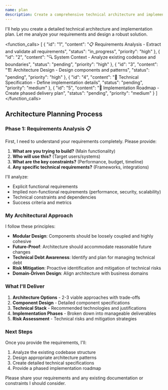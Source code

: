 ```yaml
---
name: plan
description: Create a comprehensive technical architecture and implementation plan
---
```


I'll help you create a detailed technical architecture and implementation plan. Let me analyze your requirements and design a robust solution.

<function_calls>
<invoke name="TodoWrite">
<parameter name="todos">[
  {
    "id": "1",
    "content": "📋 Requirements Analysis - Extract and validate all requirements",
    "status": "in_progress",
    "priority": "high"
  },
  {
    "id": "2",
    "content": "🔍 System Context - Analyze existing codebase and boundaries",
    "status": "pending",
    "priority": "high"
  },
  {
    "id": "3",
    "content": "🏗️ Architecture Design - Design components and patterns",
    "status": "pending",
    "priority": "high"
  },
  {
    "id": "4",
    "content": "📐 Technical Specification - Define implementation details",
    "status": "pending",
    "priority": "medium"
  },
  {
    "id": "5",
    "content": "📝 Implementation Roadmap - Create phased delivery plan",
    "status": "pending",
    "priority": "medium"
  }
]</parameter>
</invoke>
</function_calls>

## Architecture Planning Process

### Phase 1: Requirements Analysis 📋

First, I need to understand your requirements completely. Please provide:

1. **What are you trying to build?** (Main functionality)
2. **Who will use this?** (Target users/systems)
3. **What are the key constraints?** (Performance, budget, timeline)
4. **Any specific technical requirements?** (Frameworks, integrations)

I'll analyze:
- Explicit functional requirements
- Implied non-functional requirements (performance, security, scalability)
- Technical constraints and dependencies
- Success criteria and metrics

### My Architectural Approach

I follow these principles:
- **Modular Design**: Components should be loosely coupled and highly cohesive
- **Future-Proof**: Architecture should accommodate reasonable future changes
- **Technical Debt Awareness**: Identify and plan for managing technical debt
- **Risk Mitigation**: Proactive identification and mitigation of technical risks
- **Domain-Driven Design**: Align architecture with business domains

### What I'll Deliver

1. **Architecture Options** - 2-3 viable approaches with trade-offs
2. **Component Design** - Detailed component specifications
3. **Technical Stack** - Recommended technologies and justifications
4. **Implementation Phases** - Broken down into manageable deliverables
5. **Risk Assessment** - Technical risks and mitigation strategies

### Next Steps

Once you provide the requirements, I'll:
1. Analyze the existing codebase structure
2. Design appropriate architecture patterns
3. Create detailed technical specifications
4. Provide a phased implementation roadmap

Please share your requirements and any existing documentation or constraints I should consider.